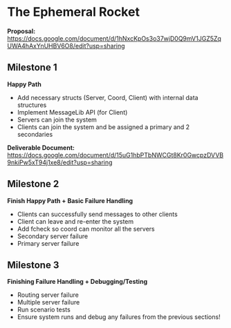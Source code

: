 # The Ephemeral Rocket

**Proposal:** https://docs.google.com/document/d/1hNxcKpOs3o37wjD0Q9mV1JGZ5ZqUWA4hAxYnUHBV6O8/edit?usp=sharing

## Milestone 1
**Happy Path**
- Add necessary structs (Server, Coord, Client) with internal data structures
- Implement MessageLib API (for Client)
- Servers can join the system
- Clients can join the system and be assigned a primary and 2 secondaries

**Deliverable Document:** https://docs.google.com/document/d/15uG1hbPTbNWCGt8Kr0GwcpzDVVB9nkiPw5xT94j1xe8/edit?usp=sharing

## Milestone 2
**Finish Happy Path + Basic Failure Handling**
- Clients can successfully send messages to other clients
- Client can leave and re-enter the system
- Add fcheck so coord can monitor all the servers
- Secondary server failure
- Primary server failure

## Milestone 3
**Finishing Failure Handling + Debugging/Testing**
- Routing server failure
- Multiple server failure
- Run scenario tests
- Ensure system runs and debug any failures from the previous sections!
